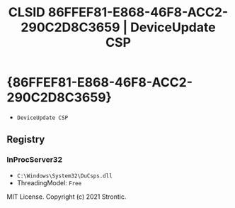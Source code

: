 ﻿---
title: "CLSID 86FFEF81-E868-46F8-ACC2-290C2D8C3659 | DeviceUpdate CSP"
excerpt: What is COM-Object CLSID 86FFEF81-E868-46F8-ACC2-290C2D8C3659?
---

# {86FFEF81-E868-46F8-ACC2-290C2D8C3659}

* `DeviceUpdate CSP`

## Registry


### InProcServer32

* `C:\Windows\System32\DuCsps.dll`
* ThreadingModel: `Free`

MIT License. Copyright (c) 2021 Strontic.


